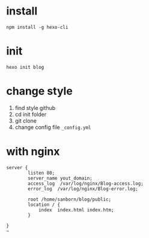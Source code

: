 # install
`npm install -g hexo-cli`
# init
`hexo init blog`
# change style
1. find style github
2. cd init folder
3. git clone
4. change config file `_config.yml`

# with nginx
```
server {
        listen 80;
        server_name yout_domain;
        access_log  /var/log/nginx/Blog-access.log;
        error_log  /var/log/nginx/Blog-error.log;

        root /home/sanborn/blog/public;
        location / {
            index  index.html index.htm;
        }

}
~

```
